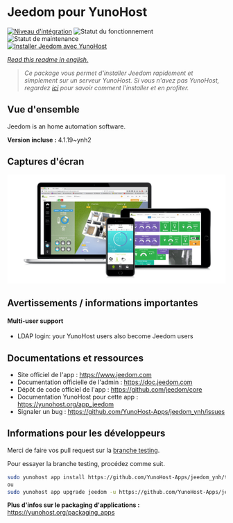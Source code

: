 <!--
N.B.: This README was automatically generated by https://github.com/YunoHost/apps/tree/master/tools/README-generator
It shall NOT be edited by hand.
-->

# Jeedom pour YunoHost

[![Niveau d'intégration](https://dash.yunohost.org/integration/jeedom.svg)](https://dash.yunohost.org/appci/app/jeedom) ![Statut du fonctionnement](https://ci-apps.yunohost.org/ci/badges/jeedom.status.svg) ![Statut de maintenance](https://ci-apps.yunohost.org/ci/badges/jeedom.maintain.svg)  
[![Installer Jeedom avec YunoHost](https://install-app.yunohost.org/install-with-yunohost.svg)](https://install-app.yunohost.org/?app=jeedom)

*[Read this readme in english.](./README.md)*

> *Ce package vous permet d'installer Jeedom rapidement et simplement sur un serveur YunoHost.
Si vous n'avez pas YunoHost, regardez [ici](https://yunohost.org/#/install) pour savoir comment l'installer et en profiter.*

## Vue d'ensemble

Jeedom is an home automation software.


**Version incluse :** 4.1.19~ynh2

## Captures d'écran

![Capture d'écran de Jeedom](./doc/screenshots/01-Appli-jeedom.png)

## Avertissements / informations importantes

#### Multi-user support

- LDAP login: your YunoHost users also become Jeedom users

## Documentations et ressources

* Site officiel de l'app : <https://www.jeedom.com>
* Documentation officielle de l'admin : <https://doc.jeedom.com>
* Dépôt de code officiel de l'app : <https://github.com/jeedom/core>
* Documentation YunoHost pour cette app : <https://yunohost.org/app_jeedom>
* Signaler un bug : <https://github.com/YunoHost-Apps/jeedom_ynh/issues>

## Informations pour les développeurs

Merci de faire vos pull request sur la [branche testing](https://github.com/YunoHost-Apps/jeedom_ynh/tree/testing).

Pour essayer la branche testing, procédez comme suit.

``` bash
sudo yunohost app install https://github.com/YunoHost-Apps/jeedom_ynh/tree/testing --debug
ou
sudo yunohost app upgrade jeedom -u https://github.com/YunoHost-Apps/jeedom_ynh/tree/testing --debug
```

**Plus d'infos sur le packaging d'applications :** <https://yunohost.org/packaging_apps>

